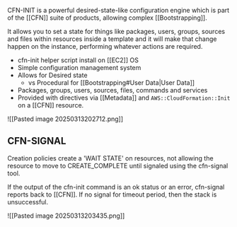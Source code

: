 CFN-INIT is a powerful desired-state-like configuration engine which is part of the [[CFN]] suite of products, allowing complex [[Bootstrapping]].

It allows you to set a state for things like packages, users, groups, sources and files within resources inside a template and it will make that change happen on the instance, performing whatever actions are required.

- cfn-init helper script install on [[EC2]] OS
- Simple configuration management system
- Allows for Desired state
	- vs Procedural for [[Bootstrapping#User Data|User Data]]
- Packages, groups, users, sources, files, commands and services
- Provided with directives via [[Metadata]] and `AWS::CloudFormation::Init` on a [[CFN]] resource.

![[Pasted image 20250313202712.png]]

## CFN-SIGNAL
Creation policies create a 'WAIT STATE' on resources, not allowing the resource to move to CREATE_COMPLETE until signaled using the cfn-signal tool.

If the output of the cfn-init command is an ok status or an error, cfn-signal reports back to [[CFN]]. If no signal for timeout period, then the stack is unsuccessful.

![[Pasted image 20250313203435.png]]